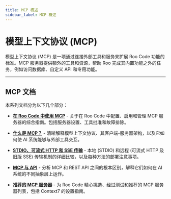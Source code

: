 ```yaml
---
title: MCP 概述
sidebar_label: MCP 概述
---
```


# 模型上下文协议 (MCP)

模型上下文协议 (MCP) 是一项通过连接外部工具和服务来扩展 Roo Code 功能的标准。MCP 服务器提供额外的工具和资源，帮助 Roo 完成其内置功能之外的任务，例如访问数据库、自定义 API 和专用功能。

---

## MCP 文档

本系列文档分为以下几个部分：

* [**在 Roo Code 中使用 MCP**](/features/mcp/using-mcp-in-roo) - 关于在 Roo Code 中配置、启用和管理 MCP 服务器的综合指南。包括服务器设置、工具批准和故障排除。

* [**什么是 MCP？**](/features/mcp/what-is-mcp) - 清晰解释模型上下文协议、其客户端-服务器架构，以及它如何使 AI 系统能够与外部工具交互。

* [**STDIO、可流式 HTTP 和 SSE 传输**](/features/mcp/server-transports) - 本地 (STDIO) 和远程 (可流式 HTTP 及旧版 SSE) 传输机制的详细比较，以及每种方法的部署注意事项。

* [**MCP 与 API**](/features/mcp/mcp-vs-api) - 分析 MCP 和 REST API 之间的根本区别，解释它们如何在 AI 系统的不同抽象层上运作。

* [**推荐的 MCP 服务器**](/features/mcp/recommended-mcp-servers) - 为 Roo Code 精心挑选、经过测试和推荐的 MCP 服务器列表，包括 Context7 的设置指南。

